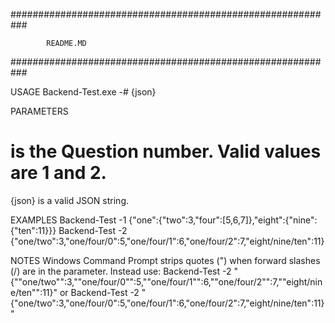 ###########################################################

			README.MD								
		
###########################################################

USAGE
Backend-Test.exe -# {json}

PARAMETERS
# is the Question number. Valid values are 1 and 2.
{json} is a valid JSON string.

EXAMPLES
Backend-Test -1 {"one":{"two":3,"four":[5,6,7]},"eight":{"nine":{"ten":11}}}
Backend-Test -2 {"one/two":3,"one/four/0":5,"one/four/1":6,"one/four/2":7,"eight/nine/ten":11}

NOTES
Windows Command Prompt strips quotes (") when forward slashes (/) are in the parameter. Instead use:
Backend-Test -2 "{""one/two"":3,""one/four/0"":5,""one/four/1"":6,""one/four/2"":7,""eight/nine/ten"":11}" or
Backend-Test -2 "{\"one/two\":3,\"one/four/0\":5,\"one/four/1\":6,\"one/four/2\":7,\"eight/nine/ten\":11}"